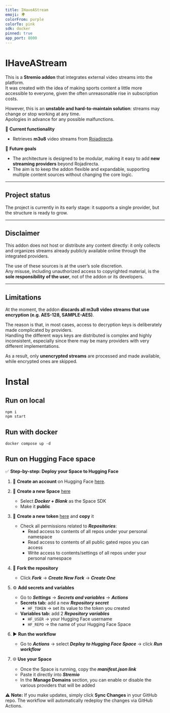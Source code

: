```yaml
---
title: IHaveAStream
emoji: 🌍
colorFrom: purple
colorTo: pink
sdk: docker
pinned: true
app_port: 8000
---
```


# IHaveAStream

This is a **Stremio addon** that integrates external video streams into the platform.  
It was created with the idea of making sports content a little more accessible to everyone, given the often unreasonable rise in subscription costs.  

However, this is an **unstable and hard-to-maintain solution**: streams may change or stop working at any time.  
Apologies in advance for any possible malfunctions.

🔹 **Current functionality**  
- Retrieves **m3u8** video streams from [Rojadirecta](https://www.rojadirecta.eu).  

🔹 **Future goals**  
- The architecture is designed to be modular, making it easy to add **new streaming providers** beyond Rojadirecta.  
- The aim is to keep the addon flexible and expandable, supporting multiple content sources without changing the core logic.  

---

## Project status
The project is currently in its early stage: it supports a single provider, but the structure is ready to grow.  

---

## Disclaimer
This addon does not host or distribute any content directly: it only collects and organizes streams already publicly available online through the integrated providers.  

The use of these sources is at the user’s sole discretion.  
Any misuse, including unauthorized access to copyrighted material, is the **sole responsibility of the user**, not of the addon or its developers.

---

## Limitations
At the moment, the addon **discards all m3u8 video streams that use encryption (e.g. AES-128, SAMPLE-AES)**.  

The reason is that, in most cases, access to decryption keys is deliberately made complicated by providers.  
Handling the different ways keys are distributed is complex and highly inconsistent, especially since there may be many providers with very different implementations.  

As a result, only **unencrypted streams** are processed and made available, while encrypted ones are skipped.


# Instal
## Run on local
``` 
npm i 
npm start
```
## Run with docker
``` 
docker compose up -d
```
## Run on Hugging Face space
✅ **Step-by-step: Deploy your Space to Hugging Face**

1. 👤 **Create an account** on Hugging Face [here](https://huggingface.co/join).

2. 🚀 **Create a new Space** [here](https://huggingface.co/new-space)  
   - Select ***Docker + Blank*** as the Space SDK  
   - Make it **public**

3. 🔑 **Create a new token** [here](https://huggingface.co/settings/tokens) and **copy** it  
   - Check all permissions related to ***Repositories***:  
     - Read access to contents of all repos under your personal namespace  
     - Read access to contents of all public gated repos you can access  
     - Write access to contents/settings of all repos under your personal namespace

4. 🍴 **Fork the repository**  
   - Click ***Fork*** → ***Create New Fork*** → ***Create One***

5. ⚙️ **Add secrets and variables**  
   - Go to ***Settings*** → ***Secrets and variables*** → ***Actions***  
   - **Secrets tab:** add a new ***Repository secret***  
     - `HF_TOKEN` → set its value to the token you created  
   - **Variables tab:** add 2 ***Repository variables***  
     - `HF_USER` → your Hugging Face username  
     - `HF_REPO` → the name of your Hugging Face Space

6. ▶️ **Run the workflow**  
   - Go to ***Actions*** → select ***Deploy to Hugging Face Space*** → click ***Run workflow***

7. 🌐 **Use your Space**  
   - Once the Space is running, copy the ***manifest.json link***  
   - Paste it directly into ***Stremio***  
   - In the **Manage Domains** section, you can enable or disable the various providers that will be added

⚠️ **Note:** If you make updates, simply click **Sync Changes** in your GitHub repo. The workflow will automatically redeploy the changes via GitHub Actions.